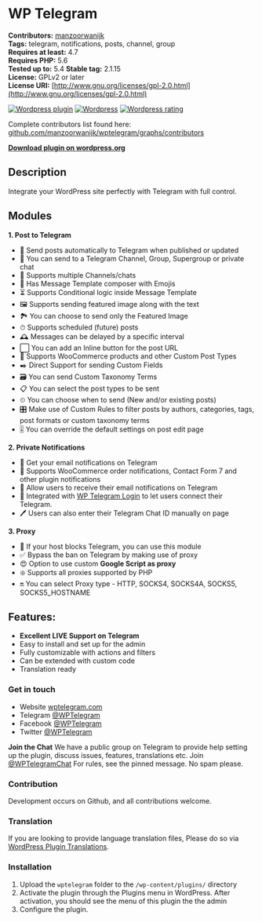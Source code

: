 # WP Telegram

**Contributors:**      [manzoorwanijk](https://github.com/manzoorwanijk)  
**Tags:**              telegram, notifications, posts, channel, group  
**Requires at least:** 4.7  
**Requires PHP:**      5.6  
**Tested up to:**      5.4 
**Stable tag:**        2.1.15  
**License:**           GPLv2 or later  
**License URI:**       [http://www.gnu.org/licenses/gpl-2.0.html](http://www.gnu.org/licenses/gpl-2.0.html)  

[![Wordpress plugin](https://img.shields.io/wordpress/plugin/v/wptelegram.svg)](https://wordpress.org/plugins/wptelegram/)
[![Wordpress](https://img.shields.io/wordpress/plugin/dt/wptelegram.svg)](https://wordpress.org/plugins/wptelegram/)
[![Wordpress rating](https://img.shields.io/wordpress/plugin/r/wptelegram.svg)](https://wordpress.org/plugins/wptelegram/)

Complete contributors list found here: [github.com/manzoorwanijk/wptelegram/graphs/contributors](https://github.com/manzoorwanijk/wptelegram/graphs/contributors)

**[Download plugin on wordpress.org](https://wordpress.org/plugins/wptelegram/)**

## Description

Integrate your WordPress site perfectly with Telegram with full control.

## Modules
**1. Post to Telegram**
* 📝 Send posts automatically to Telegram when published or updated
* 📢 You can send to a Telegram Channel, Group, Supergroup or private chat
* 👥 Supports multiple Channels/chats
* 🙂 Has Message Template composer with Emojis
* ⏳ Supports Conditional logic inside Message Template
* 🖼 Supports sending featured image along with the text
* 🏞 You can choose to send only the Featured Image
* ⏱ Supports scheduled (future) posts
* 🕰 Messages can be delayed by a specific interval
* ⬜️ You can add an Inline button for the post URL
* 🛒 Supports WooCommerce products and other Custom Post Types
* ✒️ Direct Support for sending Custom Fields
* 🗃 You can send Custom Taxonomy Terms
* 📋 You can select the post types to be sent
* ⏲ You can choose when to send (New and/or existing posts)
* 🎛 Make use of Custom Rules to filter posts by authors, categories, tags, post formats or custom taxonomy terms
* 🎚 You can override the default settings on post edit page

**2. Private Notifications**
* 📧 Get your email notifications on Telegram
* 🔔 Supports WooCommerce order notifications, Contact Form 7 and other plugin notifications
* 🔕 Allow users to receive their email notifications on Telegram
* 🔐 Integrated with [WP Telegram Login](https://wordpress.org/plugins/wptelegram-login) to let users connect their Telegram.
* 🖊 Users can also enter their Telegram Chat ID manually on page


**3. Proxy**
* 🚫 If your host blocks Telegram, you can use this module
* ✅ Bypass the ban on Telegram by making use of proxy
* 😍 Option to use custom **Google Script as proxy**
* ❇️ Supports all proxies supported by PHP
* 🔛 You can select Proxy type - HTTP, SOCKS4, SOCKS4A, SOCKS5, SOCKS5_HOSTNAME

## Features:
* **Excellent LIVE Support on Telegram**
* Easy to install and set up for the admin
* Fully customizable with actions and filters
* Can be extended with custom code
* Translation ready

### Get in touch
*	Website [wptelegram.com](https://wptelegram.com)
*	Telegram [@WPTelegram](https://t.me/WPTelegram)
*	Facebook [@WPTelegram](https://fb.com/WPTelegram)
*	Twitter [@WPTelegram](https://twitter.com/WPTelegram)

**Join the Chat**
We have a public group on Telegram to provide help setting up the plugin, discuss issues, features, translations etc. Join [@WPTelegramChat](https://t.me/WPTelegramChat)
For rules, see the pinned message. No spam please.

### Contribution
Development occurs on Github, and all contributions welcome.

### Translation
If you are looking to provide language translation files, Please do so via [WordPress Plugin Translations](https://translate.wordpress.org/projects/wp-plugins/wptelegram).

### Installation

1. Upload the `wptelegram` folder to the `/wp-content/plugins/` directory
2. Activate the plugin through the Plugins menu in WordPress. After activation, you should see the menu of this plugin the the admin
3. Configure the plugin.
